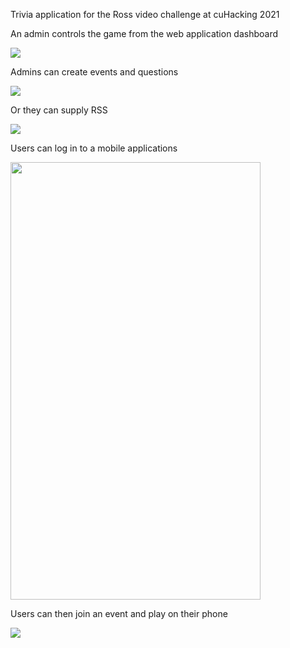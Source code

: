 Trivia application for the Ross video challenge at cuHacking 2021

An admin controls the game from the web application dashboard

<img src="https://i.imgur.com/0nu4plF.png"/>

Admins can create events and questions

<img src="https://i.imgur.com/wAgM6Iz.png"/>

Or they can supply RSS

<img src="https://i.imgur.com/kohfUE0.png"/>

Users can log in to a mobile applications

<img src="https://i.imgur.com/atGZb5D.jpg" width="400" height="700"/>

Users can then join an event and play on their phone

<img src="https://i.imgur.com/BHff6dn.png"/>





